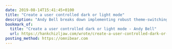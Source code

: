 ```yaml
---
date: 2019-08-14T15:41:45+0100
title: "Create a user controlled dark or light mode"
description: "Andy Bell breaks down implementing robust theme-switching functionality on your own site."
bookmark_of:
  title: "Create a user controlled dark or light mode - Andy Bell"
  url: https://hankchizljaw.com/wrote/create-a-user-controlled-dark-or-light-mode/
posting_method: https://omnibear.com
---
```

